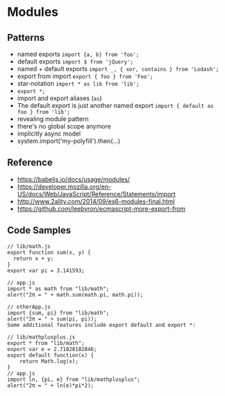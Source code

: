 Modules
=======

## Patterns
- named exports `import {a, b} from 'foo';`
- default exports `import $ from 'jQuery';`
- named + default exports `import _, { xor, contains } from 'Lodash';`
- export from import `export { foo } from 'Foo';`
- star-notation `import * as lib from 'lib';`
- `export *;`
- import and export aliases (`as`)
- The default export is just another named export `import { default as foo } from 'lib';`
- revealing module pattern
- there's no global scope anymore
- implicitly async model
- system.import('my-polyfill').then(...)


## Reference
- https://babeljs.io/docs/usage/modules/
- https://developer.mozilla.org/en-US/docs/Web/JavaScript/Reference/Statements/import
- http://www.2ality.com/2014/09/es6-modules-final.html
- https://github.com/leebyron/ecmascript-more-export-from


## Code Samples
    // lib/math.js
    export function sum(x, y) {
      return x + y;
    }
    export var pi = 3.141593;

    // app.js
    import * as math from "lib/math";
    alert("2π = " + math.sum(math.pi, math.pi));

    // otherApp.js
    import {sum, pi} from "lib/math";
    alert("2π = " + sum(pi, pi));
    Some additional features include export default and export *:

    // lib/mathplusplus.js
    export * from "lib/math";
    export var e = 2.71828182846;
    export default function(x) {
        return Math.log(x);
    }
    // app.js
    import ln, {pi, e} from "lib/mathplusplus";
    alert("2π = " + ln(e)*pi*2);
